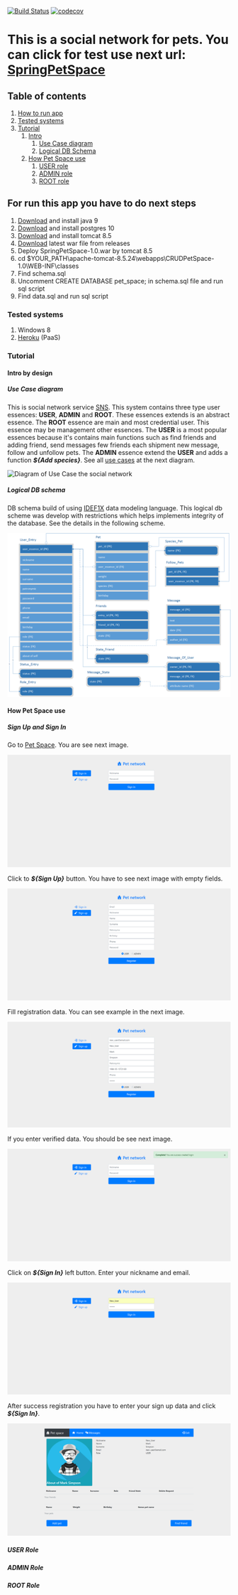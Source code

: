 [![Build Status](https://travis-ci.org/WeDism/SpringPetSpace.svg?branch=master)](https://travis-ci.org/WeDism/SpringPetSpace) 
[![codecov](https://codecov.io/gh/WeDism/SpringPetSpace/branch/master/graph/badge.svg)](https://codecov.io/gh/WeDism/SpringPetSpace)

# This is a social network for pets. You can click for test use next url: [SpringPetSpace](https://spring-pet-space.herokuapp.com) 
## Table of contents
1. [How to run app](#for-run-this-app-you-have-to-do-next-steps)
1. [Tested systems](#tested-systems)
1. [Tutorial](#tutorial)
    1. [Intro](#intro-by-design)
        1. [Use Case diagram](#use-case-diagram)
        1. [Logical DB Schema](#logical-db-schema)
    1. [How Pet Space use](#how-pet-space-use)
        1. [USER role](#user-role)
        1. [ADMIN role](#admin-role)
        1. [ROOT role](#root-role)

## For run this app you have to do next steps
1. [Download](http://www.oracle.com/technetwork/java/javase/downloads/jdk8-downloads-2133151.html) and install java 9
1. [Download](https://www.postgresql.org/download/) and install postgres 10
1. [Download](https://tomcat.apache.org/download-80.cgi#8.5.31) and install tomcat 8.5
1. [Download](https://github.com/WeDism/CRUDPetSpace/releases) latest war file from releases
1. Deploy SpringPetSpace-1.0.war by tomcat 8.5
1. cd $YOUR_PATH\apache-tomcat-8.5.24\webapps\CRUDPetSpace-1.0\WEB-INF\classes
1. Find schema.sql
1. Uncomment CREATE DATABASE pet_space; in schema.sql file and run sql script
1. Find data.sql and run sql script

### Tested systems
1. Windows 8
1. [Heroku](https://www.heroku.com/) (PaaS)

### Tutorial
#### Intro by design
##### Use Case diagram
This is social network service [SNS](https://en.wikipedia.org/wiki/Social_networking_service).
This system contains three type user essences: __USER__, __ADMIN__ and __ROOT__. These essences extends is an abstract essence.
The __ROOT__ essence are main and most credential user. This essence may be management other essences. 
The __USER__ is a most popular essences because it's contains main functions such as find friends and adding friend, 
send messages few friends each shipment new message, follow and unfollow pets. The __ADMIN__ essence extend the __USER__ 
and adds a function ___${Add species}___. See all [use cases](https://en.wikipedia.org/wiki/Use_case) at the next diagram.

![Diagram of Use Case the social network](/design/UML/UseCase.png)

##### Logical DB schema
DB schema build of using [IDEF1X](https://en.wikipedia.org/wiki/IDEF1X) data modeling language. 
This logical db scheme was develop with restrictions which helps implements integrity of the database.
See the details in the following scheme.

![DB Schema](/design/DB/Model_BD.png)

#### How Pet Space use
##### Sign Up and Sign In
Go to [Pet Space](https://spring-pet-space.herokuapp.com). You are see next image.

![Sign In](/readme_images/sign_up_and_sign_in/sign_in.png)

Click to ___${Sign Up}___ button. You have to see next image with empty fields.

![Sign Up](/readme_images/sign_up_and_sign_in/sign_up.png)

Fill registration data. You can see example in the next image.

![Sign Up with filled data](/readme_images/sign_up_and_sign_in/filled_sing_up.png)

If you enter verified data. You should be see next image.

![Success Sign Up](/readme_images/sign_up_and_sign_in/success_sign_up.png) 

Click on ___${Sign In}___ left button. Enter your nickname and email.

![Filled Sing In](/readme_images/sign_up_and_sign_in/filled_sign_in.png)

After success registration you have to enter your sign up data and click ___${Sign In}___.

![Success Sign In](/readme_images/sign_up_and_sign_in/success_sign_in.png)

##### USER Role

##### ADMIN Role

##### ROOT Role
